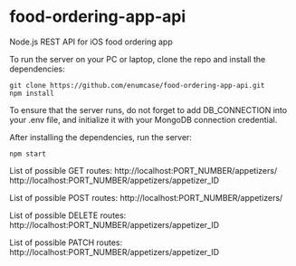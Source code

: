 # food-ordering-app-api
Node.js REST API for iOS food ordering app

To run the server on your PC or laptop, clone the repo and install the dependencies:
```
git clone https://github.com/enumcase/food-ordering-app-api.git
npm install
```

To ensure that the server runs, do not forget to add DB_CONNECTION into your .env file, and initialize it with your MongoDB connection credential.

After installing the dependencies, run the server:
```
npm start
```

List of possible GET routes:
http://localhost:PORT_NUMBER/appetizers/
http://localhost:PORT_NUMBER/appetizers/appetizer_ID

List of possible POST routes:
http://localhost:PORT_NUMBER/appetizers/

List of possible DELETE routes:
http://localhost:PORT_NUMBER/appetizers/appetizer_ID

List of possible PATCH routes:
http://localhost:PORT_NUMBER/appetizers/appetizer_ID
